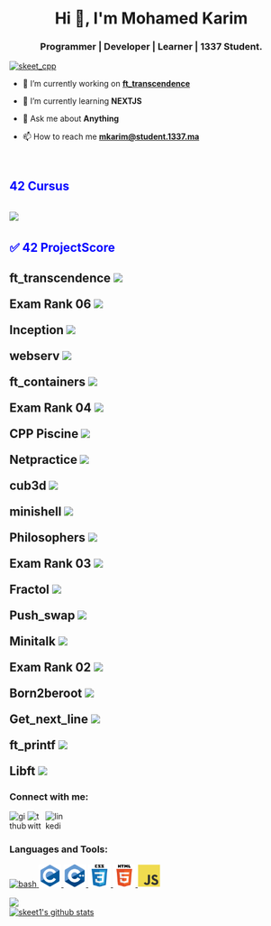 <!--### Hi there, I'm Mohamed KARIM 
<img src="https://komarev.com/ghpvc/?username=skeet1&color=blueviolet" alt="skeet1">

<a style="color: #1C9CEA;" href="https://twitter.com/skeet_cpp">
  <img align="left" alt="skeet1's Twitter" width="22px" src="https://cdn.jsdelivr.net/npm/simple-icons@v3/icons/twitter.svg" />
</a>
<a href="https://linkedin.com/in/mrmohamedkarim/">
  <img align="left" alt="skeet1's Linkdein" width="22px" src="https://cdn.jsdelivr.net/npm/simple-icons@v3/icons/linkedin.svg" />
</a>
<a href="https://github.com/skeet1">
  <img align="left" alt="skeet1's Github" width="22px" src="https://cdn.jsdelivr.net/npm/simple-icons@v3/icons/github.svg" />
</a>
<br>
- 👋 Hi, I’m @skeet1 <br>
- 👀 I’m interested in Web Development <br>
- 🌱 I’m currently learning ... <br>
- 💞️ I’m looking to collaborate on ... <br>
- 📫 How to reach me ... <br>


skeet1/skeet1 is a ✨ special ✨ repository because its `README.md` (this file) appears on your GitHub profile.
You can click the Preview link to take a look at your changes.
--->
<h1 align="center">Hi 👋, I'm Mohamed Karim</h1>
<h3 align="center">Programmer | Developer | Learner | 1337 Student.</h3>



<p align="left"> <a href="https://twitter.com/skeet_cpp" target="blank"><img src="https://img.shields.io/twitter/follow/skeet_cpp?logo=twitter&style=for-the-badge" alt="skeet_cpp" /></a> </p>

- 🔭 I’m currently working on <a target="_blank" href="https://cdn.intra.42.fr/pdf/pdf/103034/en.subject.pdf">**ft_transcendence**</a>

- 🌱 I’m currently learning **NEXTJS**

- 💬 Ask me about **Anything**

- 📫 How to reach me **mkarim@student.1337.ma**
<br>
<h2 style="color: blue" > 42 Cursus <h2>
<img src="https://badge42.vercel.app/api/v2/cl1m14me3023709josybyutgw/stats?cursusId=21&coalitionId=76" /> 
<br>
  
<h2 style="color: blue"> ✅ 42 ProjectScore <h2>

  ft_transcendence <img src="https://badge42.vercel.app/api/v2/cl1m14me3023709josybyutgw/project/3192719" >
  <br>
  
  Exam Rank 06 <img src="https://badge42.vercel.app/api/v2/cl1m14me3023709josybyutgw/project/3192722" >
  <br>
    
  Inception <img src="https://badge42.vercel.app/api/v2/cl1m14me3023709josybyutgw/project/2916454" >
  <br>
  
  webserv <img src="https://badge42.vercel.app/api/v2/cl1m14me3023709josybyutgw/project/2916452" >
  <br>
  
 ft_containers <img src="https://badge42.vercel.app/api/v2/cl1m14me3023709josybyutgw/project/2974008" >
  <br>
  
Exam Rank 04 <img src="https://badge42.vercel.app/api/v2/cl1m14me3023709josybyutgw/project/2670956" >
  <br>
  
CPP Piscine <img src="https://badge42.vercel.app/api/v2/cl1m14me3023709josybyutgw/project/2698460" >
  <br>
  
Netpractice <img src="https://badge42.vercel.app/api/v2/cl1m14me3023709josybyutgw/project/2698460" >
  <br>

cub3d <img src="https://badge42.vercel.app/api/v2/cl1m14me3023709josybyutgw/project/2670962" >
  <br>

minishell <img src="https://badge42.vercel.app/api/v2/cl1m14me3023709josybyutgw/project/2590968" >
  <br>
  
Philosophers  <img src="https://badge42.vercel.app/api/v2/cl1m14me3023709josybyutgw/project/2588891" >
  <br>
  
Exam Rank 03 <img src="https://badge42.vercel.app/api/v2/cl1m14me3023709josybyutgw/project/2588892" >
  <br>
  
Fractol <img src="https://badge42.vercel.app/api/v2/cl1m14me3023709josybyutgw/project/2587625" >
  <br>
  
Push_swap <img src="https://badge42.vercel.app/api/v2/cl1m14me3023709josybyutgw/project/2552462" >
  <br>
  
Minitalk <img src="https://badge42.vercel.app/api/v2/cl1m14me3023709josybyutgw/project/2485812" >
  <br>
  
Exam Rank 02 <img src="https://badge42.vercel.app/api/v2/cl1m14me3023709josybyutgw/project/2447167">
  <br>
  
Born2beroot <img src="https://badge42.vercel.app/api/v2/cl1m14me3023709josybyutgw/project/2432845">
  <br>
  
Get_next_line <img src="https://badge42.vercel.app/api/v2/cl1m14me3023709josybyutgw/project/2406277">
  <br>
  
ft_printf <img src="https://badge42.vercel.app/api/v2/cl1m14me3023709josybyutgw/project/2406491">
  <br>
  
Libft <img src="https://badge42.vercel.app/api/v2/cl1m14me3023709josybyutgw/project/2395198">
  <br>
  
  <!--
  <img src="https://1337-readme.vercel.app/api/profile?cursus=42cursus&white=true&login=mkarim" />
<br> -->
  

  
<h3>Connect with me:</h3>

<a href="https://github.com/skeet1" target="_blank">
  <img align="left" alt="github" height="32" width="32" src="https://cdn.jsdelivr.net/npm/simple-icons@v6/icons/github.svg" />
</a>


<a href="https://twitter.com/skeet_cpp" target="_blank">
  <img align="left" alt="twitter" height="32" width="32" src="https://cdn.jsdelivr.net/npm/simple-icons@v6/icons/twitter.svg" />
</a>

<a href="https://linkedin.com/in/mrmohamedkarim" target="_blank">
  <img align="left" alt="linkedin" height="32" width="32" src="https://cdn.jsdelivr.net/npm/simple-icons@v6/icons/linkedin.svg" />
</a>


<br>
  
  
<br/>
<h3 align="left">Languages and Tools:</h3>
<p align="left"> <a href="https://www.gnu.org/software/bash/" target="_blank"> <img src="https://www.vectorlogo.zone/logos/gnu_bash/gnu_bash-icon.svg" alt="bash" width="40" height="40"/> </a> <a href="https://www.cprogramming.com/" target="_blank"> <img src="https://raw.githubusercontent.com/devicons/devicon/master/icons/c/c-original.svg" alt="c" width="40" height="40"/> </a> <a href="https://www.w3schools.com/cpp/" target="_blank"> <img src="https://raw.githubusercontent.com/devicons/devicon/master/icons/cplusplus/cplusplus-original.svg" alt="cplusplus" width="40" height="40"/> </a> <a href="https://www.w3schools.com/css/" target="_blank"> <img src="https://raw.githubusercontent.com/devicons/devicon/master/icons/css3/css3-original-wordmark.svg" alt="css3" width="40" height="40"/> </a> <a href="https://www.w3.org/html/" target="_blank"> <img src="https://raw.githubusercontent.com/devicons/devicon/master/icons/html5/html5-original-wordmark.svg" alt="html5" width="40" height="40"/> </a> <a href="https://developer.mozilla.org/en-US/docs/Web/JavaScript" target="_blank"> <img src="https://raw.githubusercontent.com/devicons/devicon/master/icons/javascript/javascript-original.svg" alt="javascript" width="40" height="40"/> </a> </p>

  
<a href="https://github.com/skeet1">
  <img align="center" src="https://github-readme-stats.vercel.app/api/top-langs/?username=skeet1&theme=gruvbox" />
</a>
<br>
<a href="https://github.com/skeet1">
 <img align="center" src="https://github-readme-stats.vercel.app/api?username=skeet1&show_icons=true&theme=gruvbox&line_height=40" alt="skeet1's github stats"/>
</a>

